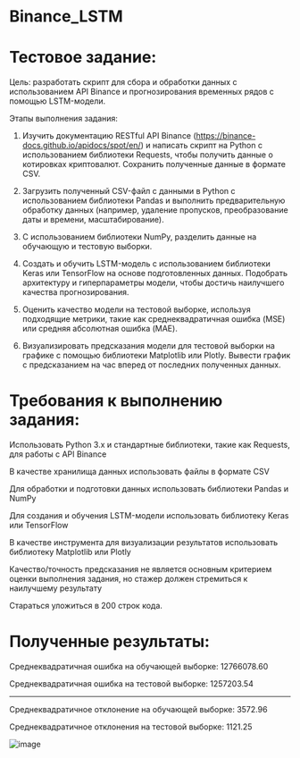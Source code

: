 # Binance_LSTM

# Тестовое задание:
Цель: разработать скрипт для сбора и обработки данных с использованием API Binance и прогнозирования временных рядов с помощью LSTM-модели.

Этапы выполнения задания:

1. Изучить документацию RESTful API Binance (https://binance-docs.github.io/apidocs/spot/en/) и написать скрипт на Python с использованием библиотеки Requests, чтобы получить данные о котировках криптовалют. Сохранить полученные данные в формате CSV.

2. Загрузить полученный CSV-файл с данными в Python с использованием библиотеки Pandas и выполнить предварительную обработку данных (например, удаление пропусков, преобразование даты и времени, масштабирование).

3. С использованием библиотеки NumPy, разделить данные на обучающую и тестовую выборки.

4. Создать и обучить LSTM-модель с использованием библиотеки Keras или TensorFlow на основе подготовленных данных. Подобрать архитектуру и гиперпараметры модели, чтобы достичь наилучшего качества прогнозирования.

5. Оценить качество модели на тестовой выборке, используя подходящие метрики, такие как среднеквадратичная ошибка (MSE) или средняя абсолютная ошибка (MAE).

6. Визуализировать предсказания модели для тестовой выборки на графике с помощью библиотеки Matplotlib или Plotly. Вывести график с предсказанием на час вперед от последних полученных данных.

# Требования к выполнению задания:
Использовать Python 3.x и стандартные библиотеки, такие как Requests, для работы с API Binance

В качестве хранилища данных использовать файлы в формате CSV

Для обработки и подготовки данных использовать библиотеки Pandas и NumPy

Для создания и обучения LSTM-модели использовать библиотеку Keras или TensorFlow

В качестве инструмента для визуализации результатов использовать библиотеку Matplotlib или Plotly

Качество/точность предсказания не является основным критерием оценки выполнения задания, но стажер должен стремиться к наилучшему результату

Стараться уложиться в 200 строк кода.

# Полученные результаты:
Среднеквадратичная ошибка на обучающей выборке: 12766078.60

Среднеквадратичная ошибка на тестовой выборке: 1257203.54

---
Среднеквадратичное отклонение на обучающей выборке: 3572.96

Среднеквадратичное отклонения на тестовой выборке: 1121.25

![image](https://user-images.githubusercontent.com/24351126/230729160-db576ac5-0d08-4d74-a7e1-5d2544125723.png)

